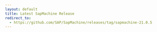 ```yaml
---
layout: default
title: Latest SapMachine Release
redirect_to:
  - https://github.com/SAP/SapMachine/releases/tag/sapmachine-21.0.5
---
```

